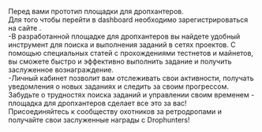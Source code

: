 Перед вами прототип площадки для дропхантеров.   
Для того чтобы перейти в dashboard необходимо зарегистрироваться на сайте .  
-В разработанной площадке для дропхантеров вы найдете удобный инструмент для поиска и выполнения заданий в сетях проектов. С помощью специальных статей с прохождениями тестнетов и майнетов, вы сможете быстро и эффективно выполнить задание и получить заслуженное вознаграждение.    
-Личный кабинет позволит вам отслеживать свои активности, получать уведомления о новых заданиях и следить за своим прогрессом. Забудьте о трудностях поиска заданий и управлении своим временем - площадка для дропхантеров сделает все это за вас!  
Присоединяйтесь к сообществу охотников за ретродропами и получайте свои заслуженные награды с Drophunters!
